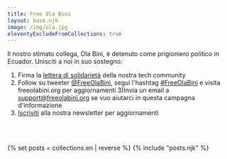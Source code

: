 ```yaml
---
title: Free Ola Bini
layout: base.njk
image: /img/ola.jpg
eleventyExcludeFromCollections: true
---
```

Il nostro stimato collega, Ola Bini, è detenuto come prigioniero politico in Ecuador. Unisciti a noi in suo sostegno:

1) Firma la <a href="/it/statement" id="text-links">lettera di solidarietà</a> della nostra tech community
2) Follow su tweeter <a href="https://twitter.com/FreeOlaBini" id="text-links">@FreeOlaBini</a>, segui l'hashtag <a href="https://twitter.com/intent/tweet?url=https://freeolabini.org&text=Digital+rights+defender+Ola+Bini+has+been+imprisoned+in+Ecuador.+Please+follow+@FreeOlaBini+%23FreeOlaBini" id="text-links">#FreeOlaBini</a> e visita freeolabini.org per aggiornamenti
3)Invia un email a <a href="mailto:support@freeolabini.org" id="text-links">support@freeolabini.org</a> se vuo aiutarci in questa campagna d'informazione
4) <a href="/it/subscribe" id="text-links">Iscriviti</a> alla nostra newsletter per aggiornamenti

<br><br>

{% set posts = collections.en | reverse %}
{% include "posts.njk" %}
